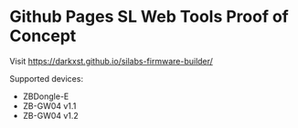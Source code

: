 # Github Pages SL Web Tools Proof of Concept

Visit https://darkxst.github.io/silabs-firmware-builder/

Supported devices:
- ZBDongle-E
- ZB-GW04 v1.1
- ZB-GW04 v1.2

